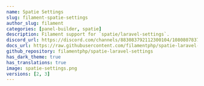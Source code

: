 ```yaml
---
name: Spatie Settings
slug: filament-spatie-settings
author_slug: filament
categories: [panel-builder, spatie]
description: Filament support for `spatie/laravel-settings`.
discord_url: https://discord.com/channels/883083792112300104/1080807837833384017
docs_url: https://raw.githubusercontent.com/filamentphp/spatie-laravel-settings-plugin/3.x/README.md
github_repository: filamentphp/spatie-laravel-settings
has_dark_theme: true
has_translations: true
image: spatie-settings.png
versions: [2, 3]
---
```

